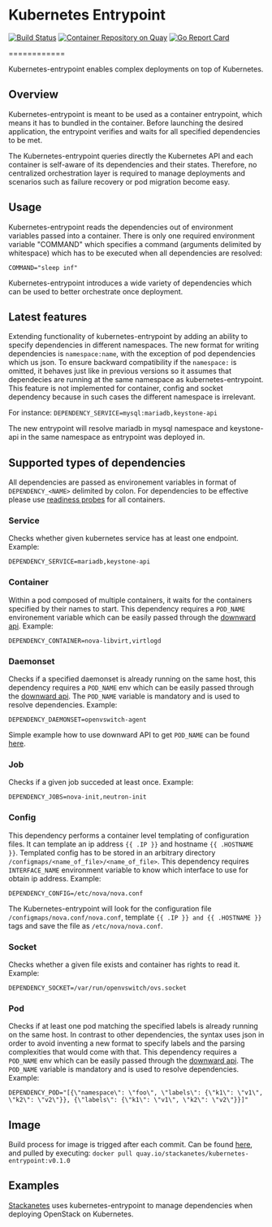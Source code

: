 # Kubernetes Entrypoint

[![Build Status](https://api.travis-ci.org/stackanetes/kubernetes-entrypoint.svg?branch=master "Build Status")](https://travis-ci.org/stackanetes/kubernetes-entrypoint)
[![Container Repository on Quay](https://quay.io/repository/stackanetes/kubernetes-entrypoint/status "Container Repository on Quay")](https://quay.io/repository/stackanetes/kubernetes-entrypoint)
[![Go Report Card](https://goreportcard.com/badge/stackanetes/kubernetes-entrypoint "Go Report Card")](https://goreportcard.com/report/stackanetes/kubernetes-entrypoint)


============

Kubernetes-entrypoint enables complex deployments on top of Kubernetes.

## Overview

Kubernetes-entrypoint is meant to be used as a container entrypoint, which means it has to bundled in the container.
Before launching the desired application, the entrypoint verifies and waits for all specified dependencies to be met.

The Kubernetes-entrypoint queries directly the Kubernetes API and each container is self-aware of its dependencies and their states.
Therefore, no centralized orchestration layer is required to manage deployments and scenarios such as failure recovery or pod migration become easy.

## Usage

Kubernetes-entrypoint reads the dependencies out of environment variables passed into a container.
There is only one required environment variable "COMMAND" which specifies a command (arguments delimited by whitespace) which has to be executed when all dependencies are resolved:

`COMMAND="sleep inf"`

Kubernetes-entrypoint introduces a wide variety of dependencies which can be used to better orchestrate once deployment.

## Latest features

Extending functionality of kubernetes-entrypoint by adding an ability to specify dependencies in different namespaces. The new format for writing dependencies is `namespace:name`, with the exception of pod dependencies which us json. To ensure backward compatibility if the `namespace:` is omitted, it behaves just like in previous versions so it assumes that dependecies are running at the same namespace as kubernetes-entrypoint. This feature is not implemented for container, config and socket dependency because in such cases the different namespace is irrelevant.

For instance:
`
DEPENDENCY_SERVICE=mysql:mariadb,keystone-api
`

The new entrypoint will resolve mariadb in mysql namespace and keystone-api in the same namespace as entrypoint was deployed in.

## Supported types of dependencies

All dependencies are passed as environement variables in format of `DEPENDENCY_<NAME>` delimited by colon. For dependencies to be effective please use [readiness probes](http://kubernetes.io/docs/user-guide/production-pods/#liveness-and-readiness-probes-aka-health-checks) for all containers.

### Service
Checks whether given kubernetes service has at least one endpoint.
Example:

`DEPENDENCY_SERVICE=mariadb,keystone-api`

### Container
Within a pod composed of multiple containers, it waits for the containers specified by their names to start.
This dependency requires a `POD_NAME` environement variable which can be easily passed through the [downward api](http://kubernetes.io/docs/user-guide/downward-api/).
Example:

`DEPENDENCY_CONTAINER=nova-libvirt,virtlogd`

### Daemonset
Checks if a specified daemonset is already running on the same host, this dependency requires a `POD_NAME`
env which can be easily passed through the [downward api](http://kubernetes.io/docs/user-guide/downward-api/).
The `POD_NAME` variable is mandatory and is used to resolve dependencies.
Example:

`DEPENDENCY_DAEMONSET=openvswitch-agent`

Simple example how to use downward API to get `POD_NAME` can be found [here](https://raw.githubusercontent.com/kubernetes/kubernetes.github.io/master/docs/user-guide/downward-api/dapi-pod.yaml).

### Job
Checks if a given job succeded at least once.
Example:

`DEPENDENCY_JOBS=nova-init,neutron-init`

### Config
This dependency performs a container level templating of configuration files. It can template an ip address `{{ .IP }}` and hostname `{{ .HOSTNAME }}`.
Templated config has to be stored in an arbitrary directory `/configmaps/<name_of_file>/<name_of_file>`.
This dependency requires `INTERFACE_NAME` environment variable to know which interface to use for obtain ip address.
Example:

`DEPENDENCY_CONFIG=/etc/nova/nova.conf`

The Kubernetes-entrypoint will look for the configuration file `/configmaps/nova.conf/nova.conf`, template
`{{ .IP }} and {{ .HOSTNAME }}` tags and save the file as `/etc/nova/nova.conf`.

### Socket
Checks whether a given file exists and container has rights to read it.
Example:

`DEPENDENCY_SOCKET=/var/run/openvswitch/ovs.socket`

### Pod
Checks if at least one pod matching the specified labels is already running on the same host.
In contrast to other dependencies, the syntax uses json in order to avoid inventing a new
format to specify labels and the parsing complexities that would come with that.
This dependency requires a `POD_NAME` env which can be easily passed through the
[downward api](http://kubernetes.io/docs/user-guide/downward-api/). The `POD_NAME` variable is mandatory and is used to resolve dependencies.
Example:

`DEPENDENCY_POD="[{\"namespace\": \"foo\", \"labels\": {\"k1\": \"v1\", \"k2\": \"v2\"}}, {\"labels\": {\"k1\": \"v1\", \"k2\": \"v2\"}}]"`

## Image

Build process for image is trigged after each commit.
Can be found [here](https://quay.io/repository/stackanetes/kubernetes-entrypoint?tab=tags), and pulled by executing:
`docker pull quay.io/stackanetes/kubernetes-entrypoint:v0.1.0`

## Examples

[Stackanetes](http://github.com/stackanetes/stackanetes) uses kubernetes-entrypoint to manage dependencies when deploying OpenStack on Kubernetes.
